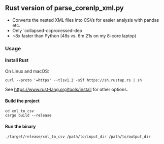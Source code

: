 ## Rust version of parse_corenlp_xml.py

- Converts the nested XML files into CSVs for easier analysis with pandas etc.
- Only `collapsed-ccprocessed-dep
- ~8x faster than Python (48s vs. 6m 21s on my 8-core laptop)

### Usage

#### Install Rust

On Linux and macOS:

```
curl --proto '=https' --tlsv1.2 -sSf https://sh.rustup.rs | sh
```

See https://www.rust-lang.org/tools/install for other options.

#### Build the project

```
cd xml_to_csv
cargo build --release
```

#### Run the binary

```
./target/release/xml_to_csv /path/to/input_dir /path/to/output_dir
```

